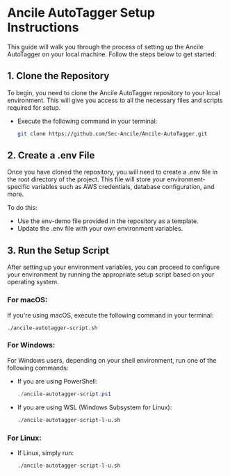 # **Ancile AutoTagger Setup Instructions**
This guide will walk you through the process of setting up the Ancile AutoTagger on your local machine. Follow the steps below to get started:

## **1. Clone the Repository**
To begin, you need to clone the Ancile AutoTagger repository to your local environment. This will give you access to all the necessary files and scripts required for setup.

- Execute the following command in your terminal:

    ```bash
    git clone https://github.com/Sec-Ancile/Ancile-AutoTagger.git
    ```
    
## **2. Create a .env File**
Once you have cloned the repository, you will need to create a .env file in the root directory of the project. This file will store your environment-specific variables such as AWS credentials, database configuration, and more.

To do this:

- Use the env-demo file provided in the repository as a template.
- Update the .env file with your own environment variables.

## **3. Run the Setup Script**
After setting up your environment variables, you can proceed to configure your environment by running the appropriate setup script based on your operating system.

### **For macOS:**
If you're using macOS, execute the following command in your terminal:

    ./ancile-autotagger-script.sh

### **For Windows:**
For Windows users, depending on your shell environment, run one of the following commands:

- If you are using PowerShell:

    ```powershell
    ./ancile-autotagger-script.ps1
    ```
- If you are using WSL (Windows Subsystem for Linux):

    ```bash
    ./ancile-autotagger-script-l-u.sh
    ```

### **For Linux:**
- If Linux, simply run:

    ```bash
    ./ancile-autotagger-script-l-u.sh
    ```

